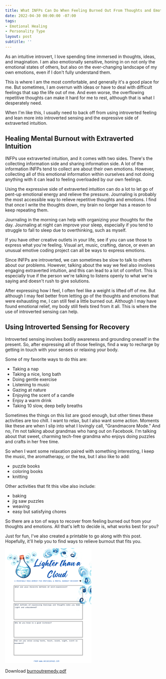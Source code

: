 ```yaml
---
title: What INFPs Can Do When Feeling Burned Out From Thoughts and Emotions
date: 2022-04-30 00:00:00 -07:00
tags:
- Emotional Healing 
- Personality Type 
layout: post
subtitle: ''
---
```


As an intuitive introvert, I love spending time immersed in thoughts, ideas, and imagination. I am also emotionally sensitive, honing in on not only the emotional states of others, but also on the ever-changing landscape of my own emotions, even if I don't fully understand them.

This is where I am the most comfortable, and generally it's a good place for me. But sometimes, I am overrun with ideas or have to deal with difficult feelings that sap the life out of me. And even worse, the overflowing repetitive thoughts can make it hard for me to rest, although that is what I desperately need.

When I'm like this, I usually need to back off from using introverted feeling and lean more into introverted sensing and the expressive side of extraverted intuition.

## Healing Mental Burnout with Extraverted Intuition

INFPs use extraverted intuition, and it comes with two sides. There's the collecting information side and sharing information side. A lot of the information INFPs tend to collect are about their own emotions. However, collecting all of this emotional information within ourselves and not doing anything with it can lead to feeling overloaded by our own feelings.

Using the expressive side of extraverted intuition can do a lot to let go of pent-up emotional energy and relieve the pressure. Journaling is probably the most accessible way to relieve repetitive thoughts and emotions. I find that once I write the thoughts down, my brain no longer has a reason to keep repeating them.

Journaling in the morning can help with organizing your thoughts for the day. Journaling at night can improve your sleep, especially if you tend to struggle to fall to sleep due to overthinking, such as myself.

If you have other creative outlets in your life, see if you can use those to express what you're feeling. Visual art, music, crafting, dance, or even an unusual emotive coding project can all be ways to express emotions.

Since INFPs are introverted, we can sometimes be slow to talk to others about our problems. However, talking about the way we feel also involves engaging extraverted intuition, and this can lead to a lot of comfort. This is especially true if the person we're talking to listens openly to what we're saying and doesn't rush to give solutions.

After expressing how I feel, I often feel like a weight is lifted off of me. But although I may feel better from letting go of the thoughts and emotions that were exhausting me, I can still feel a little burned out. Although I may have found emotional relief, my body still feels tired from it all. This is where the use of introverted sensing can help.

## Using Introverted Sensing for Recovery

Introverted sensing involves bodily awareness and grounding oneself in the present.  So, after expressing all of those feelings, find a way to recharge by getting in touch with your senses or relaxing your body.

Some of my favorite ways to do this are:

* Taking a nap
* Taking a nice, long bath
* Doing gentle exercise
* Listening to music
* Gazing at nature
* Enjoying the scent of a candle
* Enjoy a warm drink
* Taking 10 slow, deep belly breaths

Sometimes the things on this list are good enough, but other times these activities are too chill. I want to relax, but I also want some action. Moments like these are when I slip into what I lovingly call, "Grandmacore Mode." And no, I'm not talking about grandmas who hang out on Facebook. I'm talking about that sweet, charming tech-free grandma who enjoys doing puzzles and crafts in her free time.

So when I want some relaxation paired with something interesting, I keep the music, the aromatherapy, or the tea, but I also like to add:

* puzzle books
* coloring books
* knitting

Other activities that fit this vibe also include:

* baking
* jig saw puzzles
* weaving
* easy but satisfying chores

So there are a ton of ways to recover from feeling burned out from your thoughts and emotions. All that's left to decide is, what works best for you?

Just for fun, I've also created a printable to go along with this post. Hopefully, it'll help you to find ways to relieve burnout that fits you.

![](/uploads/lighterthanacloud-screenshot.png)

Download [burnoutremedy.pdf](/uploads/burnoutremedy.pdf "burnoutremedy.pdf")
